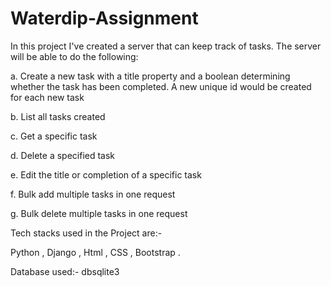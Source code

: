 # Waterdip-Assignment

 In this project I've created a server that can keep track of tasks. The server will be able to do the following:
 
a. Create a new task with a title property and a boolean determining whether the task has been completed. A new unique id would be created for each new task

b. List all tasks created

c. Get a specific task

d. Delete a specified task

e. Edit the title or completion of a specific task

f. Bulk add multiple tasks in one request

g. Bulk delete multiple tasks in one request

Tech stacks used in the Project are:-

Python , 
Django , 
Html , 
CSS , 
Bootstrap .

Database used:-
dbsqlite3
